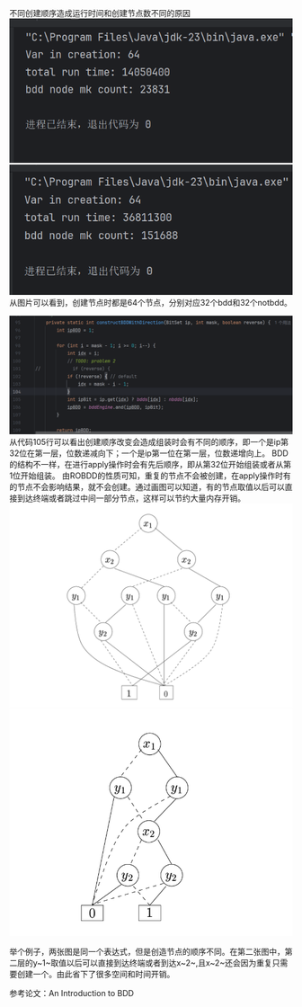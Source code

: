 不同创建顺序造成运行时间和创建节点数不同的原因
![创建节点](./img/create1.png)
![创建节点](./img/create2.png)
从图片可以看到，创建节点时都是64个节点，分别对应32个bdd和32个notbdd。

![组装](./img/construct.png)
从代码105行可以看出创建顺序改变会造成组装时会有不同的顺序，即一个是ip第32位在第一层，位数递减向下；一个是ip第一位在第一层，位数递增向上。
BDD的结构不一样，在进行apply操作时会有先后顺序，即从第32位开始组装或者从第1位开始组装。
由ROBDD的性质可知，重复的节点不会被创建，在apply操作时有的节点不会影响结果，就不会创建。通过画图可以知道，有的节点取值以后可以直接到达终端或者跳过中间一部分节点，这样可以节约大量内存开销。
![BDD1](./img/BDD1.png)
![BDD2](./img/BDD2.png)

举个例子，两张图是同一个表达式，但是创造节点的顺序不同。在第二张图中，第二层的y~1~取值以后可以直接到达终端或者到达x~2~,且x~2~还会因为重复只需要创建一个。由此省下了很多空间和时间开销。

参考论文：An Introduction to BDD